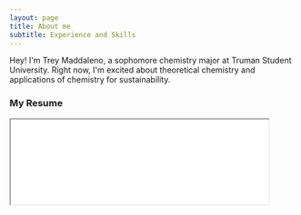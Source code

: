 ```yaml
---
layout: page
title: About me
subtitle: Experience and Skills
---
```


Hey! I'm Trey Maddaleno, a sophomore chemistry major at Truman Student University. Right now, I'm excited about theoretical chemistry and applications of chemistry for sustainability.

### My Resume

<iframe src="/img/OldResume.pdf" width="90%"> </iframe>
